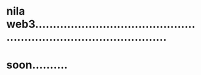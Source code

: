 # nila web3..........................................................................................
# soon..........
